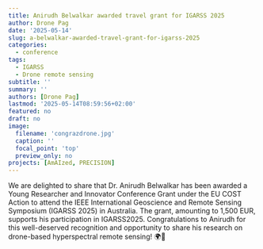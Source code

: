 ```yaml
---
title: Anirudh Belwalkar awarded travel grant for IGARSS 2025
author: Drone Pag
date: '2025-05-14'
slug: a-belwalkar-awarded-travel-grant-for-igarss-2025
categories:
  - conference
tags:
  - IGARSS
  - Drone remote sensing
subtitle: ''
summary: ''
authors: [Drone Pag]
lastmod: '2025-05-14T08:59:56+02:00'
featured: no
draft: no
image:
  filename: 'congrazdrone.jpg'
  caption: ''
  focal_point: 'top'
  preview_only: no
projects: [AmAIzed, PRECISION]
---
```


We are delighted to share that Dr. Anirudh Belwalkar has been awarded a Young Researcher and Innovator Conference Grant under the EU COST Action to attend the IEEE International Geoscience and Remote Sensing Symposium (IGARSS 2025) in Australia. 
The grant, amounting to 1,500 EUR, supports his participation in IGARSS2025. 
Congratulations to Anirudh for this well-deserved recognition and opportunity to share his research on drone-based hyperspectral remote sensing! 🌍🚀


